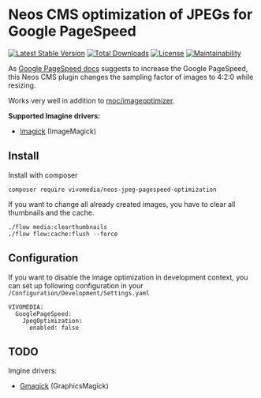 # Neos CMS optimization of JPEGs for Google PageSpeed

[![Latest Stable Version](https://poser.pugx.org/vivomedia/neos-jpeg-pagespeed-optimization/v/stable)](https://packagist.org/packages/vivomedia/neos-jpeg-pagespeed-optimization)
[![Total Downloads](https://poser.pugx.org/vivomedia/neos-jpeg-pagespeed-optimization/downloads)](https://packagist.org/packages/vivomedia/neos-jpeg-pagespeed-optimization)
[![License](https://poser.pugx.org/vivomedia/neos-jpeg-pagespeed-optimization/license)](https://packagist.org/packages/vivomedia/neos-jpeg-pagespeed-optimization)
[![Maintainability](https://api.codeclimate.com/v1/badges/b826947e599da98c2bda/maintainability)](https://codeclimate.com/github/vivomedia-de/neos-jpeg-pagespeed-optimization/maintainability)

As [Google PageSpeed docs](https://developers.google.com/speed/docs/insights/OptimizeImages?hl=en) suggests to increase the Google PageSpeed, this Neos CMS plugin changes the sampling factor of images to 4:2:0 while resizing.

Works very well in addition to [moc/imageoptimizer](https://github.com/mocdk/MOC.ImageOptimizer).

**Supported Imagine drivers:**
* [Imagick](https://pecl.php.net/package/imagick) (ImageMagick)

## Install

Install with composer

```
composer require vivomedia/neos-jpeg-pagespeed-optimization 
```

If you want to change all already created images, you have to clear all thumbnails and the cache.
```
./flow media:clearthumbnails
./flow flow:cache:flush --force
```

## Configuration

If you want to disable the image optimization in development context, you can set up following configuration in your `/Configuration/Development/Settings.yaml`

```
VIVOMEDIA:
  GooglePageSpeed:
    JpegOptimization:
      enabled: false
``` 

## TODO

Imgine drivers:
* [Gmagick](https://pecl.php.net/package/gmagick) (GraphicsMagick)
